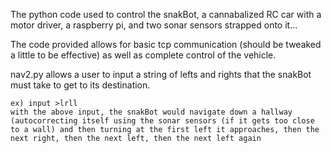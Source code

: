 The python code used to control the snakBot, a cannabalized RC car with a motor driver, a raspberry pi, and two sonar sensors strapped onto it...

The code provided allows for basic tcp communication (should be tweaked a little to be effective) as well as complete control of the vehicle.  

nav2.py allows a user to input a string of lefts and rights that the snakBot must take to get to its destination. 

	ex) input >lrll
	with the above input, the snakBot would navigate down a hallway (autocorrecting itself using the sonar sensors (if it gets too close to a wall) and then turning at the first left it approaches, then the next right, then the next left, then the next left again
